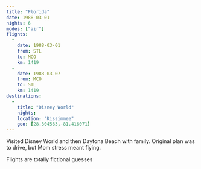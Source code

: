 ```yaml
---
title: "Florida"
date: 1988-03-01
nights: 6
modes: ["air"]
flights:
  -
    date: 1988-03-01
    from: STL
    to: MCO
    km: 1419
  -
    date: 1988-03-07
    from: MCO
    to: STL
    km: 1419
destinations:
  -
    title: "Disney World"
    nights:
    location: "Kissimmee"
    geo: [28.304563,-81.416071]
---
```


Visited Disney World and then Daytona Beach with family. Original plan was to drive, but Mom stress meant flying.

Flights are totally fictional guesses
